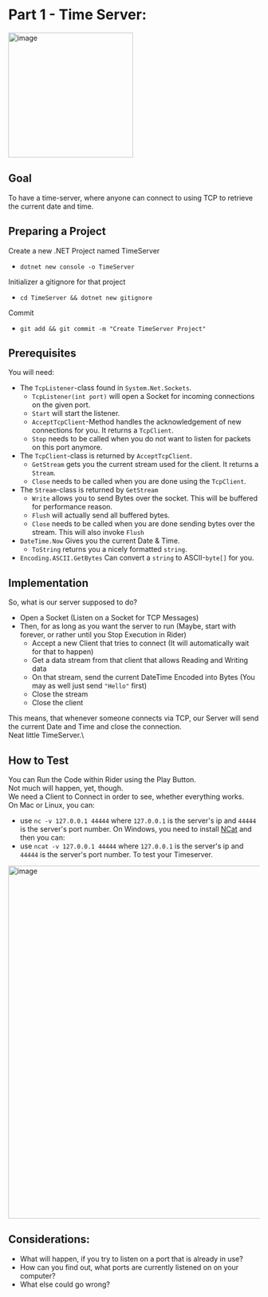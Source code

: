 # Part 1 - Time Server:

<img width="250" alt="image" src="https://user-images.githubusercontent.com/7360266/115594022-8cdd9e00-a2d5-11eb-8dd3-d9ec6b7ba7c6.png">


## Goal
To have a time-server, where anyone can connect to using TCP to retrieve the current date and time.

## Preparing a Project

Create a new .NET Project named TimeServer
- `dotnet new console -o TimeServer`

Initializer a gitignore for that project
- `cd TimeServer && dotnet new gitignore`

Commit
- `git add && git commit -m "Create TimeServer Project"`

## Prerequisites
You will need: 
- The `TcpListener`-class found in `System.Net.Sockets`.
  - `TcpListener(int port)` will open a Socket for incoming connections on the given port.
  - `Start` will start the listener.
  - `AcceptTcpClient`-Method handles the acknowledgement of new connections for you. It returns a `TcpClient`.
  - `Stop` needs to be called when you do not want to listen for packets on this port anymore.
- The `TcpClient`-class is returned by `AcceptTcpClient`.
  - `GetStream` gets you the current stream used for the client. It returns a `Stream`.
  - `Close` needs to be called when you are done using the `TcpClient`.
- The `Stream`-class is returned by `GetStream`
  - `Write` allows you to send Bytes over the socket. This will be buffered for performance reason.
  - `Flush` will actually send all buffered bytes.
  - `Close` needs to be called when you are done sending bytes over the stream. This will also invoke `Flush`
- `DateTime.Now` Gives you the current Date & Time.
  - `ToString` returns you a nicely formatted `string`.
- `Encoding.ASCII.GetBytes` Can convert a `string` to ASCII-`byte[]` for you.

## Implementation
So, what is our server supposed to do?
- Open a Socket (Listen on a Socket for TCP Messages)
- Then, for as long as you want the server to run (Maybe, start with forever, or rather until you Stop Execution in Rider)
  - Accept a new Client that tries to connect (It will automatically wait for that to happen)
  - Get a data stream from that client that allows Reading and Writing data
  - On that stream, send the current DateTime Encoded into Bytes (You may as well just send `"Hello"` first)
  - Close the stream
  - Close the client

This means, that whenever someone connects via TCP, our Server will send the current Date and Time and close the connection.\
Neat little TimeServer.\

## How to Test
You can Run the Code within Rider using the Play Button.\
Not much will happen, yet, though.\
We need a Client to Connect in order to see, whether everything works.\
On Mac or Linux, you can:
- use `nc -v 127.0.0.1 44444` where `127.0.0.1` is the server's ip and `44444` is the server's port number.
On Windows, you need to install [NCat](https://nmap.org/ncat/) and then you can:
- use `ncat -v 127.0.0.1 44444` where `127.0.0.1` is the server's ip and `44444` is the server's port number.
To test your Timeserver.

<img width="706" alt="image" src="https://user-images.githubusercontent.com/7360266/115593725-28224380-a2d5-11eb-9541-548f4f52ce16.png">


## Considerations:
- What will happen, if you try to listen on a port that is already in use?
- How can you find out, what ports are currently listened on on your computer?
- What else could go wrong?
